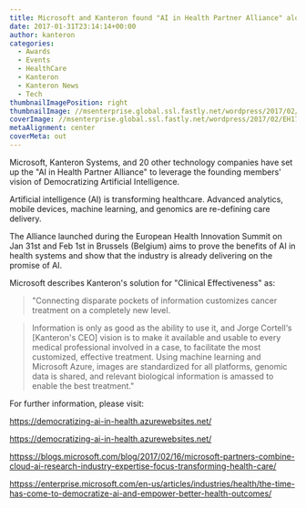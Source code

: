 ```yaml
---
title: Microsoft and Kanteron found "AI in Health Partner Alliance" along with 20 other tech companies
date: 2017-01-31T23:14:14+00:00
author: kanteron
categories:
  - Awards
  - Events
  - HealthCare
  - Kanteron
  - Kanteron News
  - Tech
thumbnailImagePosition: right
thumbnailImage: //msenterprise.global.ssl.fastly.net/wordpress/2017/02/EH17_0002_2.jpg
coverImage: //msenterprise.global.ssl.fastly.net/wordpress/2017/02/EH17_0002_2.jpg
metaAlignment: center
coverMeta: out
---
```


Microsoft, Kanteron Systems, and 20 other technology companies have set up the "AI in Health Partner Alliance" to leverage the founding members' vision of Democratizing Artificial Intelligence.

<!--more-->

Artificial intelligence (AI) is transforming healthcare. Advanced analytics, mobile devices, machine learning, and genomics are re-defining care delivery.

The Alliance launched during the European Health Innovation Summit on Jan 31st and Feb 1st in Brussels (Belgium) aims to prove the benefits of AI in health systems and show that the industry is already delivering on the promise of AI.

Microsoft describes Kanteron's solution for "Clinical Effectiveness" as:

> "Connecting disparate pockets of information customizes cancer treatment on a completely new level.
  
> Information is only as good as the ability to use it, and Jorge Cortell‘s [Kanteron's CEO] vision is to make it available and usable to every medical professional involved in a case, to facilitate the most customized, effective treatment. Using machine learning and Microsoft Azure, images are standardized for all platforms, genomic data is shared, and relevant biological information is amassed to enable the best treatment."

For further information, please visit:

https://democratizing-ai-in-health.azurewebsites.net/
  
https://democratizing-ai-in-health.azurewebsites.net/

<httpss://blogs.microsoft.com/blog/2017/02/16/microsoft-partners-combine-cloud-ai-research-industry-expertise-focus-transforming-health-care/>

<httpss://enterprise.microsoft.com/en-us/articles/industries/health/the-time-has-come-to-democratize-ai-and-empower-better-health-outcomes/>